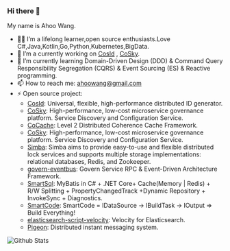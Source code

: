 ### Hi there 👋

<!--
**Ahoo-Wang/Ahoo-Wang** is a ✨ _special_ ✨ repository because its `README.md` (this file) appears on your GitHub profile.

Here are some ideas to get you started:

- 🔭 I’m currently working on ...
- 🌱 I’m currently learning ...
- 👯 I’m looking to collaborate on ...
- 🤔 I’m looking for help with ...
- 💬 Ask me about ...
- 📫 How to reach me: ...
- 😄 Pronouns: ...
- ⚡ Fun fact: ...
-->

My name is Ahoo Wang.

- 👨‍💻 I’m a lifelong learner,open source enthusiasts.Love C#,Java,Kotlin,Go,Python,Kubernetes,BigData.
- 🔭 I’m a currently working on [CosId](https://github.com/Ahoo-Wang/CosId) , [CoSky](https://github.com/Ahoo-Wang/CoSky).
- 🌱 I’m currently learning Domain-Driven Design (DDD) & Command Query Responsibility Segregation
(CQRS) & Event Sourcing (ES) & Reactive programming.
- 📫 How to reach me: ahoowang@gmail.com
- ⚡ Open source project: 
  - [CosId](https://github.com/Ahoo-Wang/CosId): Universal, flexible, high-performance distributed ID generator.
  - [CoSky](https://github.com/Ahoo-Wang/CoSky): High-performance, low-cost microservice governance platform. Service Discovery and Configuration Service.
  - [CoCache](https://github.com/Ahoo-Wang/CoCache): Level 2 Distributed Coherence Cache Framework.
  - [CoSky](https://github.com/Ahoo-Wang/CoSky): High-performance, low-cost microservice governance platform. Service Discovery and Configuration Service.
  - [Simba](https://github.com/Ahoo-Wang/Simba): Simba aims to provide easy-to-use and flexible distributed lock services and supports multiple storage implementations: relational databases, Redis, and Zookeeper.
  - [govern-eventbus](https://github.com/Ahoo-Wang/govern-eventbus): Govern Service RPC & Event-Driven Architecture Framework.
  - [SmartSql](https://github.com/dotnetcore/SmartSql): MyBatis in C# + .NET Core+ Cache(Memory | Redis) + R/W Splitting + PropertyChangedTrack +Dynamic Repository + InvokeSync + Diagnostics.
  - [SmartCode](https://github.com/dotnetcore/SmartCode): SmartCode = IDataSource -> IBuildTask -> IOutput => Build Everything!
  - [elasticsearch-script-velocity](https://github.com/Ahoo-Wang/elasticsearch-script-velocity): Velocity for Elasticsearch.
  - [Pigeon](https://github.com/Ahoo-Wang/Pigeon): Distributed instant messaging system.

![Github Stats](https://github-readme-stats.vercel.app/api?username=Ahoo-Wang&show_icons=true)
